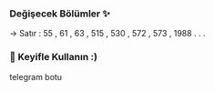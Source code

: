 ### Değişecek Bölümler ✨

-> Satır : 55 , 61 , 63 , 515 , 530 , 572 , 573 , 1988 . . .

### 💭 Keyifle Kullanın :)
telegram  botu 
